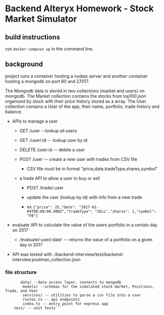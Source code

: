 # Backend Alteryx Homework - Stock Market Simulator #

## build instructions

run ```docker-compose up``` in the command line.

## background
project runs a container hosting a nodejs server and another container hosting a mongodb on port 80 and 27017.

The Mongodb data is stored in two collections (market and users) on mongodb. The Market collection contains the stocks from top100.json organized by stock with their price history stored as a array. The User collection contains a User of the app, their name, portfolio, trade history and balance.

* APIs to manage a user
  * GET /user --lookup all users

  * GET /user/:id -- lookup user by id

  * DELETE /user:id -- delete a user

  * POST /user -- create a new user with trades from CSV file

    * CSV file must be in format "price,date,tradeType,shares,symbol"

  * a trade API to allow a user to buy or sell

    * POST /trade/:user

    * update the user (lookup by id) with info from a new trade

    * ex ```{"price": 25,"date": "2017-01-04T00:00:00.000Z","tradeType": "SELL","shares": 1,"symbol": "FB"}```

* evaluate API to calculate the value of the users portfolio in a certain day on 2017
  * /evaluate/:user/:date' -- returns the value of a portfolio on a given day in 2017

* API was tested with ./backend-interview/test/backend-interview.postman_collection.json



### file structure
```    src/ --source code
       data/ --data access layer, connects to mongodb
        models/ --schemas for the simulated stock market, Positions, Trade, and User
        services/ -- utilities to parse a csv file into a user
        routes.ts -- api endpoints
        index.ts -- entry point for express app
    test/ -- unit tests```


